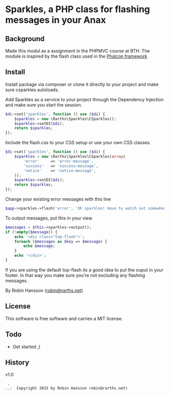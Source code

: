 Sparkles, a PHP class for flashing messages in your Anax
==================================

Background
----------------------------------
Made this modul as a assignment in the PHPMVC course at BTH. The module is inspired by the flash class used in the [Phalcon framework](http://docs.phalconphp.com/en/latest/api/Phalcon_Flash.html)


Install
----------------------------------
Install package via composer or clone it directly to your project and make sure csparkles autoloads.

Add Sparkles as a service to your project through the Dependency Injection and make sure you start the session.
```php
$di->set('sparkles', function () use ($di) {
    $sparkles = new \Rarths\Sparkles\CSparkles();
    $sparkles->setDI($di);
    return $sparkles;
});
```

Include the flash.css to your CSS setup or use your own CSS classes.
```php
$di->set('sparkles', function () use ($di) {
    $sparkles = new \Rarths\Sparkles\CSparkles(array(
    	'error' 	=> 'error-message',
    	'success' 	=> 'success-message',
    	'notice' 	=> 'notice-message',
	));
    $sparkles->setDI($di);
    return $sparkles;
});
```

Change your existing error messages with this line
```php
$app->sparkles->flash('error', 'Oh sparkles! Have to watch out somewhere..');
```

To output messages, put this in your view
```php
$messages = $this->sparkles->output();
if (!empty($message)) {
	echo '<div class="top-flash">';
	foreach ($messages as $key => $message) {
		echo $message;
	}
	echo '</div>';
}
```
If you are using the default top-flash its a good idea to put the ouput in your footer.
In that way you make sure you're not excluding any flashing messages.

By Robin Hansson (robin@rarths.net)



License
----------------------------------

This software is free software and carries a MIT license.



Todo
----------------------------------

* Get started ;)


History
----------------------------------

v1.0


```
 .   
..:  Copyright 2015 by Robin Hansson robin@rarths.net)
```
